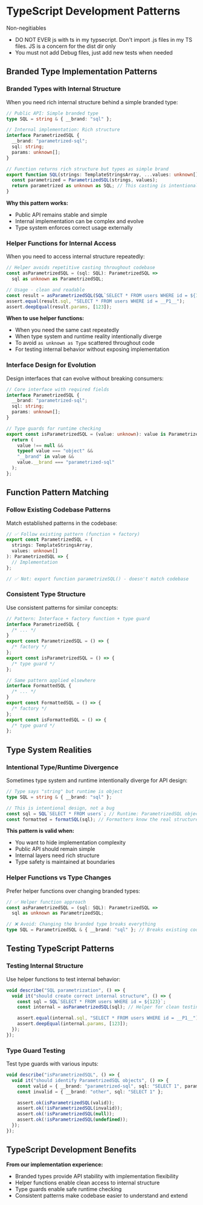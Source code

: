 # TypeScript Development Patterns

Non-negitiables

- DO NOT EVER js with ts in my typsecript. Don't import .js files in my TS files. JS is a concern for the dist dir only
- You must not add Debug files, just add new tests when needed

## Branded Type Implementation Patterns

### Branded Types with Internal Structure

When you need rich internal structure behind a simple branded type:

```typescript
// Public API: Simple branded type
type SQL = string & { __brand: "sql" };

// Internal implementation: Rich structure
interface ParametrizedSQL {
  __brand: "parametrized-sql";
  sql: string;
  params: unknown[];
}

// Function returns rich structure but types as simple brand
export function SQL(strings: TemplateStringsArray, ...values: unknown[]): SQL {
  const parametrized = ParametrizedSQL(strings, values);
  return parametrized as unknown as SQL; // This casting is intentional design
}
```

**Why this pattern works:**

- Public API remains stable and simple
- Internal implementation can be complex and evolve
- Type system enforces correct usage externally

### Helper Functions for Internal Access

When you need to access internal structure repeatedly:

```typescript
// Helper avoids repetitive casting throughout codebase
const asParametrizedSQL = (sql: SQL): ParametrizedSQL =>
  sql as unknown as ParametrizedSQL;

// Usage - clean and readable
const result = asParametrizedSQL(SQL`SELECT * FROM users WHERE id = ${123}`);
assert.equal(result.sql, "SELECT * FROM users WHERE id = __P1__");
assert.deepEqual(result.params, [123]);
```

**When to use helper functions:**

- When you need the same cast repeatedly
- When type system and runtime reality intentionally diverge
- To avoid `as unknown as Type` scattered throughout code
- For testing internal behavior without exposing implementation

### Interface Design for Evolution

Design interfaces that can evolve without breaking consumers:

```typescript
// Core interface with required fields
interface ParametrizedSQL {
  __brand: "parametrized-sql";
  sql: string;
  params: unknown[];
}

// Type guards for runtime checking
export const isParametrizedSQL = (value: unknown): value is ParametrizedSQL => {
  return (
    value !== null &&
    typeof value === "object" &&
    "__brand" in value &&
    value.__brand === "parametrized-sql"
  );
};
```

## Function Pattern Matching

### Follow Existing Codebase Patterns

Match established patterns in the codebase:

```typescript
// ✅ Follow existing pattern (function + factory)
export const ParametrizedSQL = (
  strings: TemplateStringsArray,
  values: unknown[]
): ParametrizedSQL => {
  // Implementation
};

// ✅ Not: export function parametrizeSQL() - doesn't match codebase
```

### Consistent Type Structure

Use consistent patterns for similar concepts:

```typescript
// Pattern: Interface + factory function + type guard
interface ParametrizedSQL {
  /* ... */
}
export const ParametrizedSQL = () => {
  /* factory */
};
export const isParametrizedSQL = () => {
  /* type guard */
};

// Same pattern applied elsewhere
interface FormattedSQL {
  /* ... */
}
export const FormattedSQL = () => {
  /* factory */
};
export const isFormattedSQL = () => {
  /* type guard */
};
```

## Type System Realities

### Intentional Type/Runtime Divergence

Sometimes type system and runtime intentionally diverge for API design:

```typescript
// Type says "string" but runtime is object
type SQL = string & { __brand: "sql" };

// This is intentional design, not a bug
const sql = SQL`SELECT * FROM users`; // Runtime: ParametrizedSQL object
const formatted = formatSQL(sql); // Formatters know the real structure
```

**This pattern is valid when:**

- You want to hide implementation complexity
- Public API should remain simple
- Internal layers need rich structure
- Type safety is maintained at boundaries

### Helper Functions vs Type Changes

Prefer helper functions over changing branded types:

```typescript
// ✅ Helper function approach
const asParametrizedSQL = (sql: SQL): ParametrizedSQL =>
  sql as unknown as ParametrizedSQL;

// ❌ Avoid: Changing the branded type breaks everything
type SQL = ParametrizedSQL & { __brand: "sql" }; // Breaks existing code
```

## Testing TypeScript Patterns

### Testing Internal Structure

Use helper functions to test internal behavior:

```typescript
void describe("SQL parametrization", () => {
  void it("should create correct internal structure", () => {
    const sql = SQL`SELECT * FROM users WHERE id = ${123}`;
    const internal = asParametrizedSQL(sql); // Helper for clean testing

    assert.equal(internal.sql, "SELECT * FROM users WHERE id = __P1__");
    assert.deepEqual(internal.params, [123]);
  });
});
```

### Type Guard Testing

Test type guards with various inputs:

```typescript
void describe("isParametrizedSQL", () => {
  void it("should identify ParametrizedSQL objects", () => {
    const valid = { __brand: "parametrized-sql", sql: "SELECT 1", params: [] };
    const invalid = { __brand: "other", sql: "SELECT 1" };

    assert.ok(isParametrizedSQL(valid));
    assert.ok(!isParametrizedSQL(invalid));
    assert.ok(!isParametrizedSQL(null));
    assert.ok(!isParametrizedSQL(undefined));
  });
});
```

## TypeScript Development Benefits

**From our implementation experience:**

- Branded types provide API stability with implementation flexibility
- Helper functions enable clean access to internal structure
- Type guards enable safe runtime checking
- Consistent patterns make codebase easier to understand and extend
